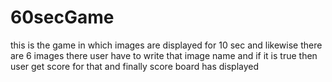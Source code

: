 # 60secGame
 this is the game in which images are displayed for 10 sec and likewise there are 6 images there
 user have to write that image name and if it is true then user get score for that and finally score board has displayed
